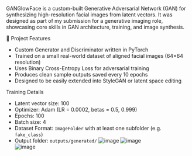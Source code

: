 GANGlowFace is a custom-built Generative Adversarial Network (GAN) for synthesizing high-resolution facial images from latent vectors. It was designed as part of my submission for a generative imaging role, showcasing core skills in GAN architecture, training, and image synthesis.

🔧 Project Features

- Custom Generator and Discriminator written in PyTorch
- Trained on a small real-world dataset of aligned facial images (64×64 resolution)
- Uses Binary Cross-Entropy Loss for adversarial training
- Produces clean sample outputs saved every 10 epochs
- Designed to be easily extended into StyleGAN or latent space editing

Training Details

- Latent vector size: 100
- Optimizer: Adam (LR = 0.0002, betas = 0.5, 0.999)
- Epochs: 100
- Batch size: 4
- Dataset Format: `ImageFolder` with at least one subfolder (e.g. `fake_class`)
- Output folder: `outputs/generated/`
![image](https://github.com/user-attachments/assets/5b2d28ab-9578-4c7b-8607-af21a43d2980)
![image](https://github.com/user-attachments/assets/90ed92ca-8018-44c0-a64a-c806b5f32a5a)  
![image](https://github.com/user-attachments/assets/409e806f-3fa8-4d6e-8d38-f6aa9f7bd292)


